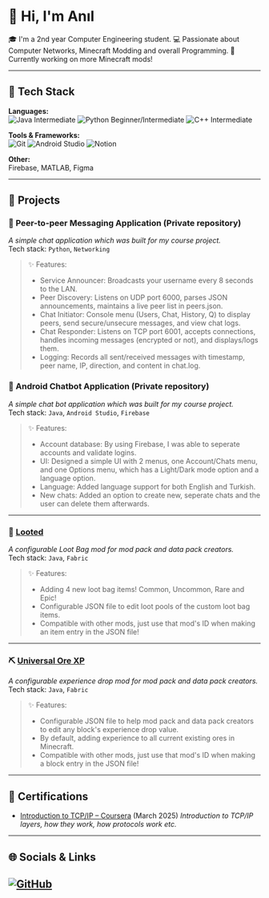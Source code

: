 # 👋 Hi, I'm Anıl

🎓 I'm a 2nd year Computer Engineering student.
💻 Passionate about Computer Networks, Minecraft Modding and overall Programming.
🚀 Currently working on more Minecraft mods!

---

## 🧰 Tech Stack

**Languages:**  
![Java](https://img.shields.io/badge/Java-007396?style=flat&logo=java&logoColor=white) Intermediate
![Python](https://img.shields.io/badge/Python-3776AB?style=flat&logo=python&logoColor=white) Beginner/Intermediate
![C++](https://img.shields.io/badge/C++-00599C?style=flat&logo=cplusplus&logoColor=white) Intermediate

**Tools & Frameworks:**  
![Git](https://img.shields.io/badge/Git-F05032?style=flat&logo=git&logoColor=white)
![Android Studio](https://img.shields.io/badge/Android%20Studio-3DDC84?style=flat&logo=android-studio&logoColor=white)
![Notion](https://img.shields.io/badge/Notion-000000?style=flat&logo=notion&logoColor=white)

**Other:**  
Firebase, MATLAB, Figma

---

## 📂 Projects

### 💬 Peer-to-peer Messaging Application (Private repository)
*A simple chat application which was built for my course project.*  
Tech stack: `Python`, `Networking`

> ✨ Features:
> - Service Announcer: Broadcasts your username every 8 seconds to the LAN.
> - Peer Discovery: Listens on UDP port 6000, parses JSON announcements, maintains a live peer list in peers.json.
> - Chat Initiator: Console menu (Users, Chat, History, Q) to display peers, send secure/unsecure messages, and view chat logs.
> - Chat Responder: Listens on TCP port 6001, accepts connections, handles incoming messages (encrypted or not), and displays/logs them.
> - Logging: Records all sent/received messages with timestamp, peer name, IP, direction, and content in chat.log.

### 🤖 Android Chatbot Application (Private repository)
*A simple chat bot application which was built for my course project.*  
Tech stack: `Java`, `Android Studio`, `Firebase`

> ✨ Features:
> - Account database: By using Firebase, I was able to seperate accounts and validate logins.
> - UI: Designed a simple UI with 2 menus, one Account/Chats menu, and one Options menu, which has a Light/Dark mode option and a language option.
> - Language: Added language support for both English and Turkish.
> - New chats: Added an option to create new, seperate chats and the user can delete them afterwards.
---

### 🎒 [Looted](https://github.com/AnolBoi/Looted)
*A configurable Loot Bag mod for mod pack and data pack creators.*  
Tech stack: `Java`, `Fabric`

> ✨ Features:
> - Adding 4 new loot bag items! Common, Uncommon, Rare and Epic!
> - Configurable JSON file to edit loot pools of the custom loot bag items.
> - Compatible with other mods, just use that mod's ID when making an item entry in the JSON file!
---

### ⛏️ [Universal Ore XP](https://github.com/AnolBoi/Universal_Ore_XP)
*A configurable experience drop mod for mod pack and data pack creators.*  
Tech stack: `Java`, `Fabric`

> ✨ Features:
> - Configurable JSON file to help mod pack and data pack creators to edit any block's experience drop value.
> - By default, adding experience to all current existing ores in Minecraft.
> - Compatible with other mods, just use that mod's ID when making a block entry in the JSON file!
---


## 📜 Certifications

- [Introduction to TCP/IP – Coursera](https://www.coursera.org/learn/tcpip/home) (March 2025)
  *Introduction to TCP/IP layers, how they work, how protocols work etc.*
---

## 🌐 Socials & Links

[![GitHub](https://img.shields.io/badge/-GitHub-181717?style=flat&logo=github&logoColor=white)](https://github.com/anolboi)
---


